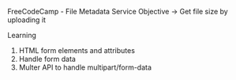 FreeCodeCamp - File Metadata Service 
Objective 
-> Get file size by uploading it 

Learning 
1) HTML form elements and attributes 
2) Handle form data 
3) Multer API to handle multipart/form-data